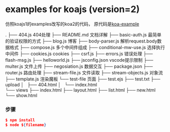 # examples for koajs (version=2)

 仿照koajs1的examples改写的koa2的代码， 原代码是[koa-example](https://github.com/koajs/examples)
 
.
├── 404.js 404处理
├── README.md 文档详解
├── basic-auth.js 最简单的验证权限的方式
├── blog.js 博客
├── body-parser.js 解析request.body数据格式
├── compose.js 多个中间件组成
├── conditional-mw-use.js 选择执行中间件
├── cookies.js cookies
├── csrf.js
├── errors.js 错误处理
├── flash-msg.js
├── helloworld.js
├── jsconfig.json vscode提示限制
├── multer.js 文件上传
├── negosiation.js 数据交互
├── package.json
├── router.js 路由处理
├── stream-file.js 文件读取
├── stream-objects.js 对象流
├── template.js 渲染魔板
└── test-file 页面
    ├── test.ejs
    ├── test.txt
    ├── upload
    │   ├── 404.html
    │   └── index.html  
    └── views
        ├── index.html
        ├── layout.html
        ├── list.html
        ├── new.html
        └── show.html


### 步骤
```json
$ npm install
$ node ${filename}
```
